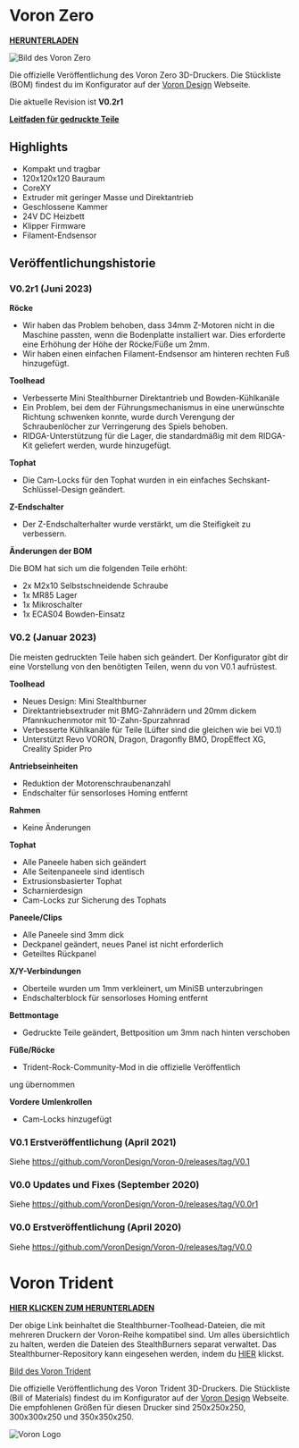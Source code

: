 # Voron Zero

[**HERUNTERLADEN**](https://github.com/VoronDesign/Voron-0/archive/refs/heads/Voron0.2r1.zip)

![Bild des Voron Zero](http://vorondesign.com/images/voron0.2_bg.jpg)

Die offizielle Veröffentlichung des Voron Zero 3D-Druckers. Die Stückliste (BOM) findest du im Konfigurator auf der [Voron Design](http://vorondesign.com/voron0.2) Webseite.

Die aktuelle Revision ist **V0.2r1**

[**Leitfaden für gedruckte Teile**](https://docs.google.com/spreadsheets/d/1MSgTiXazJwyfcTe7QqNIMWwQ_lfM8cOXmiMWPZ2HkEI/copy)

## Highlights
- Kompakt und tragbar
- 120x120x120 Bauraum
- CoreXY
- Extruder mit geringer Masse und Direktantrieb
- Geschlossene Kammer
- 24V DC Heizbett
- Klipper Firmware
- Filament-Endsensor

## Veröffentlichungshistorie

### V0.2r1 (Juni 2023)

**Röcke**
- Wir haben das Problem behoben, dass 34mm Z-Motoren nicht in die Maschine passten, wenn die Bodenplatte installiert war. Dies erforderte eine Erhöhung der Höhe der Röcke/Füße um 2mm.
- Wir haben einen einfachen Filament-Endsensor am hinteren rechten Fuß hinzugefügt.

**Toolhead**
- Verbesserte Mini Stealthburner Direktantrieb und Bowden-Kühlkanäle
- Ein Problem, bei dem der Führungsmechanismus in eine unerwünschte Richtung schwenken konnte, wurde durch Verengung der Schraubenlöcher zur Verringerung des Spiels behoben.
- RIDGA-Unterstützung für die Lager, die standardmäßig mit dem RIDGA-Kit geliefert werden, wurde hinzugefügt.

**Tophat**
- Die Cam-Locks für den Tophat wurden in ein einfaches Sechskant-Schlüssel-Design geändert.

**Z-Endschalter**
- Der Z-Endschalterhalter wurde verstärkt, um die Steifigkeit zu verbessern.

**Änderungen der BOM**

Die BOM hat sich um die folgenden Teile erhöht:
- 2x M2x10 Selbstschneidende Schraube
- 1x MR85 Lager
- 1x Mikroschalter
- 1x ECAS04 Bowden-Einsatz

### V0.2 (Januar 2023)

Die meisten gedruckten Teile haben sich geändert. Der Konfigurator gibt dir eine Vorstellung von den benötigten Teilen, wenn du von V0.1 aufrüstest.

**Toolhead**
- Neues Design: Mini Stealthburner
- Direktantriebsextruder mit BMG-Zahnrädern und 20mm dickem Pfannkuchenmotor mit 10-Zahn-Spurzahnrad
- Verbesserte Kühlkanäle für Teile (Lüfter sind die gleichen wie bei V0.1)
- Unterstützt Revo VORON, Dragon, Dragonfly BMO, DropEffect XG, Creality Spider Pro

**Antriebseinheiten**
- Reduktion der Motorenschraubenanzahl
- Endschalter für sensorloses Homing entfernt

**Rahmen**
- Keine Änderungen

**Tophat**
- Alle Paneele haben sich geändert
- Alle Seitenpaneele sind identisch
- Extrusionsbasierter Tophat
- Scharnierdesign
- Cam-Locks zur Sicherung des Tophats

**Paneele/Clips**
- Alle Paneele sind 3mm dick
- Deckpanel geändert, neues Panel ist nicht erforderlich
- Geteiltes Rückpanel

**X/Y-Verbindungen**
- Oberteile wurden um 1mm verkleinert, um MiniSB unterzubringen
- Endschalterblock für sensorloses Homing entfernt

**Bettmontage**
- Gedruckte Teile geändert, Bettposition um 3mm nach hinten verschoben

**Füße/Röcke**
- Trident-Rock-Community-Mod in die offizielle Veröffentlich

ung übernommen

**Vordere Umlenkrollen**
- Cam-Locks hinzugefügt

### V0.1 Erstveröffentlichung (April 2021)
Siehe https://github.com/VoronDesign/Voron-0/releases/tag/V0.1

### V0.0 Updates und Fixes (September 2020)
Siehe https://github.com/VoronDesign/Voron-0/releases/tag/V0.0r1

### V0.0 Erstveröffentlichung (April 2020)
Siehe https://github.com/VoronDesign/Voron-0/releases/tag/V0.0



# Voron Trident
**[HIER KLICKEN ZUM HERUNTERLADEN](https://voron.zip/done/VT.zip)**

Der obige Link beinhaltet die Stealthburner-Toolhead-Dateien, die mit mehreren Druckern der Voron-Reihe kompatibel sind. Um alles übersichtlich zu halten, werden die Dateien des StealthBurners separat verwaltet. Das Stealthburner-Repository kann eingesehen werden, indem du [HIER](https://github.com/VoronDesign/Voron-Stealthburner) klickst.

[Bild des Voron Trident](/Drawings_DXFs/images/voron_trident_SB.png)

Die offizielle Veröffentlichung des Voron Trident 3D-Druckers. Die Stückliste (Bill of Materials) findest du im Konfigurator auf der [Voron Design](http://vorondesign.com/voron_trident) Webseite. Die empfohlenen Größen für diesen Drucker sind 250x250x250, 300x300x250 und 350x350x250.


![Voron Logo](http://vorondesign.com/images/voron_design_logo.png)

